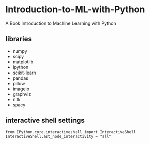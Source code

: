 # Introduction-to-ML-with-Python
A Book Introduction to Machine Learning with Python


## libraries
- numpy
- scipy
- matplotlib
- ipython
- scikit-learn
- pandas
- pillow
- imageio
- graphviz
- nltk
- spacy

## interactive shell settings
```
from IPython.core.interactiveshell import InteractiveShell
InteractiveShell.ast_node_interactivity = "all"
```